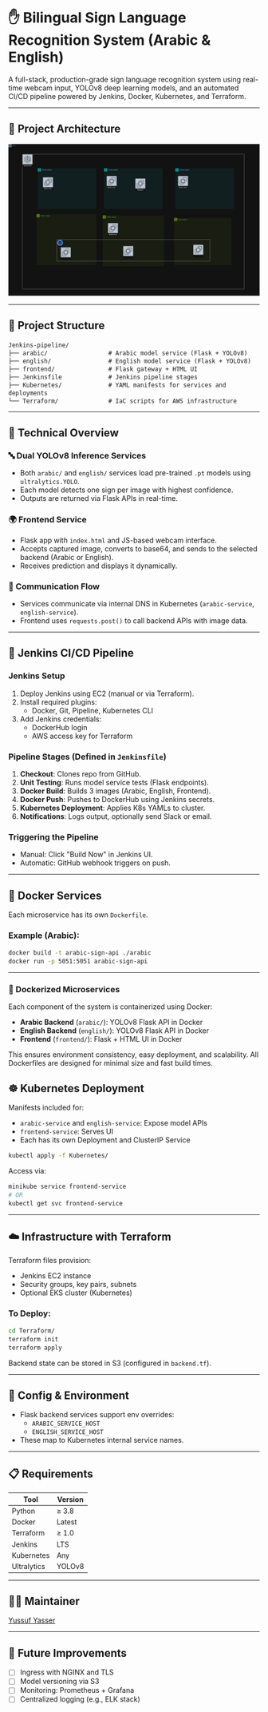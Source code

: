# ✋ Bilingual Sign Language Recognition System (Arabic & English)

A full-stack, production-grade sign language recognition system using real-time webcam input, YOLOv8 deep learning models, and an automated CI/CD pipeline powered by Jenkins, Docker, Kubernetes, and Terraform.

---

## 🧠 Project Architecture

![System Architecture](architecture.jpg)

---

## 📁 Project Structure

```
Jenkins-pipeline/
├── arabic/                 # Arabic model service (Flask + YOLOv8)
├── english/                # English model service (Flask + YOLOv8)
├── frontend/               # Flask gateway + HTML UI
├── Jenkinsfile             # Jenkins pipeline stages
├── Kubernetes/             # YAML manifests for services and deployments
└── Terraform/              # IaC scripts for AWS infrastructure
```

---

## 🧠 Technical Overview

### 🔤 Dual YOLOv8 Inference Services
- Both `arabic/` and `english/` services load pre-trained `.pt` models using `ultralytics.YOLO`.
- Each model detects one sign per image with highest confidence.
- Outputs are returned via Flask APIs in real-time.

### 🌍 Frontend Service
- Flask app with `index.html` and JS-based webcam interface.
- Accepts captured image, converts to base64, and sends to the selected backend (Arabic or English).
- Receives prediction and displays it dynamically.

### 🔁 Communication Flow
- Services communicate via internal DNS in Kubernetes (`arabic-service`, `english-service`).
- Frontend uses `requests.post()` to call backend APIs with image data.

---

## 🚀 Jenkins CI/CD Pipeline

### Jenkins Setup
1. Deploy Jenkins using EC2 (manual or via Terraform).
2. Install required plugins:
   - Docker, Git, Pipeline, Kubernetes CLI
3. Add Jenkins credentials:
   - DockerHub login
   - AWS access key for Terraform

### Pipeline Stages (Defined in `Jenkinsfile`)
1. **Checkout**: Clones repo from GitHub.
2. **Unit Testing**: Runs model service tests (Flask endpoints).
3. **Docker Build**: Builds 3 images (Arabic, English, Frontend).
4. **Docker Push**: Pushes to DockerHub using Jenkins secrets.
5. **Kubernetes Deployment**: Applies K8s YAMLs to cluster.
6. **Notifications**: Logs output, optionally send Slack or email.

### Triggering the Pipeline
- Manual: Click "Build Now" in Jenkins UI.
- Automatic: GitHub webhook triggers on push.

---

## 🐳 Docker Services

Each microservice has its own `Dockerfile`.

### Example (Arabic):
```bash
docker build -t arabic-sign-api ./arabic
docker run -p 5051:5051 arabic-sign-api
```

---


### 🐳 Dockerized Microservices

Each component of the system is containerized using Docker:

- **Arabic Backend** (`arabic/`): YOLOv8 Flask API in Docker
- **English Backend** (`english/`): YOLOv8 Flask API in Docker
- **Frontend** (`frontend/`): Flask + HTML UI in Docker

This ensures environment consistency, easy deployment, and scalability. All Dockerfiles are designed for minimal size and fast build times.


## ☸️ Kubernetes Deployment

Manifests included for:
- `arabic-service` and `english-service`: Expose model APIs
- `frontend-service`: Serves UI
- Each has its own Deployment and ClusterIP Service

```bash
kubectl apply -f Kubernetes/
```

Access via:

```bash
minikube service frontend-service
# OR
kubectl get svc frontend-service
```

---

## ☁️ Infrastructure with Terraform

Terraform files provision:

- Jenkins EC2 instance
- Security groups, key pairs, subnets
- Optional EKS cluster (Kubernetes)

### To Deploy:
```bash
cd Terraform/
terraform init
terraform apply
```

Backend state can be stored in S3 (configured in `backend.tf`).

---

## 🔧 Config & Environment

- Flask backend services support env overrides:
  - `ARABIC_SERVICE_HOST`
  - `ENGLISH_SERVICE_HOST`
- These map to Kubernetes internal service names.

---

## 📋 Requirements

| Tool        | Version |
|-------------|---------|
| Python      | ≥ 3.8   |
| Docker      | Latest  |
| Terraform   | ≥ 1.0   |
| Jenkins     | LTS     |
| Kubernetes  | Any     |
| Ultralytics | YOLOv8  |

---

## 👨‍💻 Maintainer

[Yussuf Yasser](https://github.com/yussufyasser)

---

## 🧪 Future Improvements

- [ ] Ingress with NGINX and TLS
- [ ] Model versioning via S3
- [ ] Monitoring: Prometheus + Grafana
- [ ] Centralized logging (e.g., ELK stack)
